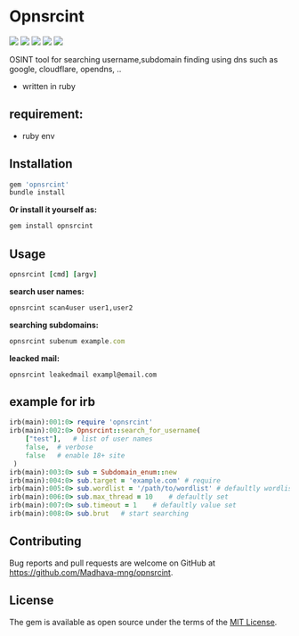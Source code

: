 # Opnsrcint

![](https://img.shields.io/gem/v/opnsrcint)
![](https://img.shields.io/gem/dt/opnsrcint)
![](https://img.shields.io/gem/rt/opnsrcint)
![](https://img.shields.io/gem/dtv/opnsrcint)
![](https://img.shields.io/github/license/Madhava-mng/opnsrcint)


OSINT tool for searching username,subdomain finding using dns
such as google, cloudflare, opendns, ..

* written in ruby

## requirement:

* ruby env

## Installation

```ruby
gem 'opnsrcint'
bundle install
```

**Or install it yourself as:**

```ruby
gem install opnsrcint
```

## Usage
```ruby
opnsrcint [cmd] [argv]
```

**search user names:** 

```ruby
opnsrcint scan4user user1,user2
```

**searching subdomains:**

```ruby
opnsrcint subenum example.com
```

**leacked mail:**

```
opnsrcint leakedmail exampl@email.com
```

## example for irb

```ruby
irb(main):001:0> require 'opnsrcint'
irb(main):002:0> Opnsrcint::search_for_username(
	["test"],	# list of user names
	false,	# verbose
	false	# enable 18+ site
 )
irb(main):003:0> sub = Subdomain_enum::new
irb(main):004:0> sub.target = 'example.com'	# require
irb(main):005:0> sub.wordlist = '/path/to/wordlist'	# defaultly wordlist set
irb(main):006:0> sub.max_thread = 10	# defaultly set
irb(main):007:0> sub.timeout = 1	# defaultly value set
irb(main):008:0> sub.brut	# start searching
```

## Contributing

Bug reports and pull requests are welcome on GitHub at https://github.com/Madhava-mng/opnsrcint.

## License

The gem is available as open source under the terms of the [MIT License](https://opensource.org/licenses/MIT).

